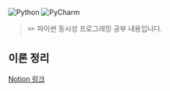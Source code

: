 ![Python](https://img.shields.io/badge/Python-3776AB.svg?style=flat-square&logo=Python&logoColor=ffdd54)
![PyCharm](https://img.shields.io/badge/PyCharm-143?style=flat-square&logo=pycharm&logoColor=black&color=black&labelColor=green)

> ✏️ 파이썬 동시성 프로그래밍 공부 내용입니다.

## 이론 정리
[Notion 링크](https://incongruous-net-2ed.notion.site/Python-Concurrent-Programming-1831f1b9671a43c6a4cdda20c19b2e0b)

